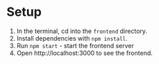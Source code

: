 # Setup

1. In the terminal, cd into the ```frontend``` directory.
2. Install dependencies with ```npm install```.
3. Run ```npm start``` - start the frontend server
4. Open http://localhost:3000 to see the frontend.
